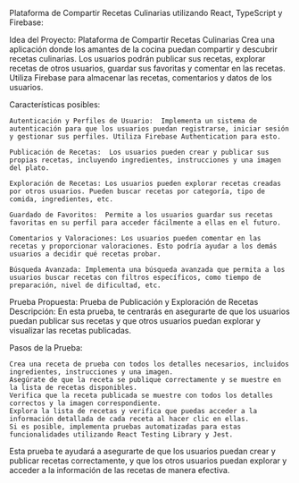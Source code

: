 Plataforma de Compartir Recetas Culinarias utilizando React, TypeScript y Firebase:

Idea del Proyecto: Plataforma de Compartir Recetas Culinarias
Crea una aplicación donde los amantes de la cocina puedan compartir y descubrir recetas culinarias. Los usuarios podrán publicar sus recetas, explorar recetas de otros usuarios, guardar sus favoritas y comentar en las recetas. Utiliza Firebase para almacenar las recetas, comentarios y datos de los usuarios.

Características posibles:

    Autenticación y Perfiles de Usuario:  Implementa un sistema de autenticación para que los usuarios puedan registrarse, iniciar sesión y gestionar sus perfiles. Utiliza Firebase Authentication para esto.

    Publicación de Recetas:  Los usuarios pueden crear y publicar sus propias recetas, incluyendo ingredientes, instrucciones y una imagen del plato.

    Exploración de Recetas: Los usuarios pueden explorar recetas creadas por otros usuarios. Pueden buscar recetas por categoría, tipo de comida, ingredientes, etc.

    Guardado de Favoritos:  Permite a los usuarios guardar sus recetas favoritas en su perfil para acceder fácilmente a ellas en el futuro.

    Comentarios y Valoraciones: Los usuarios pueden comentar en las recetas y proporcionar valoraciones. Esto podría ayudar a los demás usuarios a decidir qué recetas probar.

    Búsqueda Avanzada: Implementa una búsqueda avanzada que permita a los usuarios buscar recetas con filtros específicos, como tiempo de preparación, nivel de dificultad, etc.


Prueba Propuesta: Prueba de Publicación y Exploración de Recetas
Descripción: En esta prueba, te centrarás en asegurarte de que los usuarios puedan publicar sus recetas y que otros usuarios puedan explorar y visualizar las recetas publicadas.

Pasos de la Prueba:

    Crea una receta de prueba con todos los detalles necesarios, incluidos ingredientes, instrucciones y una imagen.
    Asegúrate de que la receta se publique correctamente y se muestre en la lista de recetas disponibles.
    Verifica que la receta publicada se muestre con todos los detalles correctos y la imagen correspondiente.
    Explora la lista de recetas y verifica que puedas acceder a la información detallada de cada receta al hacer clic en ellas.
    Si es posible, implementa pruebas automatizadas para estas funcionalidades utilizando React Testing Library y Jest.

Esta prueba te ayudará a asegurarte de que los usuarios puedan crear y publicar recetas correctamente, y que los otros usuarios puedan explorar y acceder a la información de las recetas de manera efectiva. 




